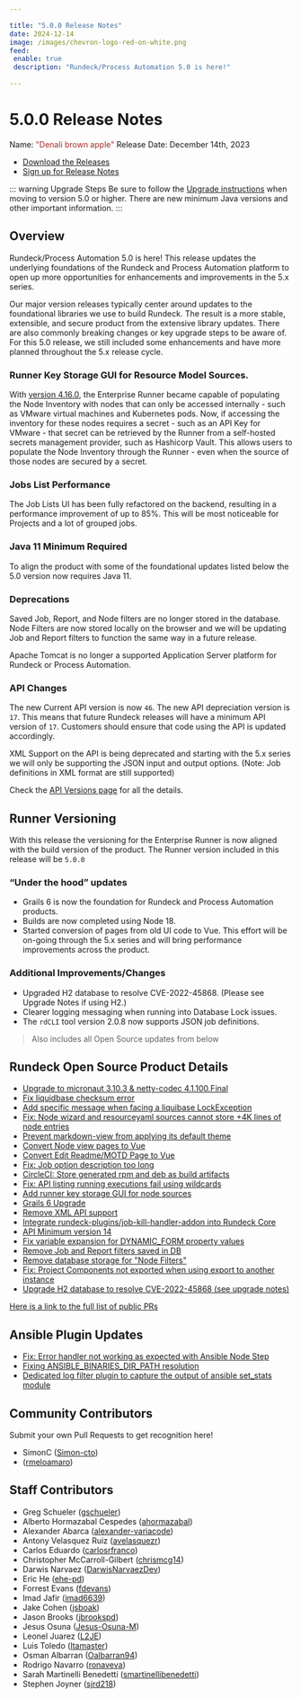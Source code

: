 ```yaml
---

title: "5.0.0 Release Notes"
date: 2024-12-14
image: /images/chevron-logo-red-on-white.png
feed:
 enable: true
 description: "Rundeck/Process Automation 5.0 is here!"

---
```


# 5.0.0 Release Notes

Name: <span style="color: brown"><span class="glyphicon glyphicon-apple"></span> "Denali brown apple"</span>
Release Date: December 14th, 2023

- [Download the Releases](https://download.rundeck.com/)
- [Sign up for Release Notes](https://www.rundeck.com/release-notes-signup)

::: warning Upgrade Steps
Be sure to follow the [Upgrade instructions](/upgrading/) when moving to version 5.0 or higher.  There are new minimum Java versions and other important information.
:::

## Overview

Rundeck/Process Automation 5.0 is here! This release updates the underlying foundations of the Rundeck and Process Automation platform to open up more opportunities for enhancements and improvements in the 5.x series.
 
Our major version releases typically center around updates to the foundational libraries we use to build Rundeck. The result is a more stable, extensible, and secure product from the extensive library updates.  There are also commonly breaking changes or key upgrade steps to be aware of.  For this 5.0 release, we still included some enhancements and have more planned throughout the 5.x release cycle.

### Runner Key Storage GUI for Resource Model Sources.

With [version 4.16.0](/history/4_x/version-4.16.0.md), the Enterprise Runner became capable of populating the Node Inventory with nodes that can only be accessed internally - such as VMware virtual machines and Kubernetes pods.  Now, if accessing the inventory for these nodes requires a secret - such as an API Key for VMware - that secret can be retrieved by the Runner from a self-hosted secrets management provider, such as Hashicorp Vault.  This allows users to populate the Node Inventory through the Runner - even when the source of those nodes are secured by a secret.

### Jobs List Performance

The Job Lists UI has been fully refactored on the backend, resulting in a performance improvement of up to 85%.  This will be most noticeable for Projects and a lot of grouped jobs.

### Java 11 Minimum Required
To align the product with some of the foundational updates listed below the 5.0 version now requires Java 11.

### Deprecations

Saved Job, Report, and Node filters are no longer stored in the database.  Node Filters are now stored locally on the browser and we will be updating Job and Report filters to function the same way in a future release.

Apache Tomcat is no longer a supported Application Server platform for Rundeck or Process Automation.

### API Changes

The new Current API version is now `46`. The new API depreciation version is `17`. This means that future Rundeck releases will have a minimum API version of `17`.  Customers should ensure that code using the API is updated accordingly.

XML Support on the API is being deprecated and starting with the 5.x series we will only be supporting the JSON input and output options.  (Note: Job definitions in XML format are still supported)

Check the [API Versions page](/api/rundeck-api-versions.md) for all the details.

## Runner Versioning

With this release the versioning for the Enterprise Runner is now aligned with the build version of the product.  The Runner version included in this release will be `5.0.0`

### “Under the hood” updates

- Grails 6 is now the foundation for Rundeck and Process Automation products.
- Builds are now completed using Node 18.
- Started conversion of pages from old UI code to Vue.  This effort will be on-going through the 5.x series and will bring performance improvements across the product.

### Additional Improvements/Changes

- Upgraded H2 database to resolve CVE-2022-45868.  (Please see Upgrade Notes if using H2.)
- Clearer logging messaging when running into Database Lock issues.
- The  `rdCLI` tool version 2.0.8 now supports JSON job definitions.

> Also includes all Open Source updates from below

## Rundeck Open Source Product Details

* [Upgrade to micronaut 3.10.3 &amp; netty-codec 4.1.100.Final](https://github.com/rundeck/rundeck/pull/8704)
* [Fix liquidbase checksum error](https://github.com/rundeck/rundeck/pull/8698)
* [Add specific message when facing a liquibase LockException](https://github.com/rundeck/rundeck/pull/8696)
* [Fix: Node wizard and resourceyaml sources cannot store +4K lines of node entries ](https://github.com/rundeck/rundeck/pull/8690)
* [Prevent markdown-view from applying its default theme](https://github.com/rundeck/rundeck/pull/8689)
* [Convert Node view pages to Vue](https://github.com/rundeck/rundeck/pull/8688)
* [Convert Edit Readme/MOTD Page to Vue](https://github.com/rundeck/rundeck/pull/8687)
* [Fix: Job option description too long](https://github.com/rundeck/rundeck/pull/8685)
* [CircleCI: Store generated rpm and deb as build artifacts](https://github.com/rundeck/rundeck/pull/8684)
* [Fix: API listing running executions fail using wildcards](https://github.com/rundeck/rundeck/pull/8662)
* [Add runner key storage GUI for node sources](https://github.com/rundeck/rundeck/pull/8650)
* [Grails 6 Upgrade](https://github.com/rundeck/rundeck/pull/8648)
* [Remove XML API support](https://github.com/rundeck/rundeck/pull/8586)
* [Integrate rundeck-plugins/job-kill-handler-addon into Rundeck Core](https://github.com/rundeck/rundeck/pull/8584)
* [API Minimum version 14](https://github.com/rundeck/rundeck/pull/8581)
* [Fix variable expansion for DYNAMIC_FORM property values](https://github.com/rundeck/rundeck/pull/8575)
* [Remove Job and Report filters saved in DB](https://github.com/rundeck/rundeck/pull/8562)
* [Remove database storage for &quot;Node Filters&quot;](https://github.com/rundeck/rundeck/pull/8558)
* [Fix: Project Components not exported when using export to another instance](https://github.com/rundeck/rundeck/pull/8504)
* [Upgrade H2 database to resolve CVE-2022-45868 (see upgrade notes)](https://github.com/rundeck/rundeck/pull/8420)

[Here is a link to the full list of public PRs](https://github.com/rundeck/rundeck/pulls?q=is%3Apr+milestone%3A5.0.0+is%3Aclosed)

## Ansible Plugin Updates
* [Fix: Error handler not working as expected with Ansible Node Step](https://github.com/rundeck-plugins/ansible-plugin/pull/343)
* [Fixing ANSIBLE_BINARIES_DIR_PATH resolution](https://github.com/rundeck-plugins/ansible-plugin/pull/342)
* [Dedicated log filter plugin to capture the output of ansible set_stats module](https://github.com/rundeck-plugins/ansible-plugin/pull/341)

## Community Contributors

Submit your own Pull Requests to get recognition here!

* SimonC ([Simon-cto](https://github.com/Simon-cto))
*  ([rmeloamaro](https://github.com/rmeloamaro))


## Staff Contributors

* Greg Schueler ([gschueler](https://github.com/gschueler))
* Alberto Hormazabal Cespedes ([ahormazabal](https://github.com/ahormazabal))
* Alexander Abarca ([alexander-variacode](https://github.com/alexander-variacode))
* Antony Velasquez Ruiz ([avelasquezr](https://github.com/avelasquezr))
* Carlos Eduardo ([carlosrfranco](https://github.com/carlosrfranco))
* Christopher McCarroll-Gilbert ([chrismcg14](https://github.com/chrismcg14))
* Darwis Narvaez ([DarwisNarvaezDev](https://github.com/DarwisNarvaezDev))
* Eric He ([ehe-pd](https://github.com/ehe-pd))
* Forrest Evans ([fdevans](https://github.com/fdevans))
* Imad Jafir ([imad6639](https://github.com/imad6639))
* Jake Cohen ([jsboak](https://github.com/jsboak))
* Jason Brooks ([jbrookspd](https://github.com/jbrookspd))
* Jesus Osuna ([Jesus-Osuna-M](https://github.com/Jesus-Osuna-M))
* Leonel Juarez ([L2JE](https://github.com/L2JE))
* Luis Toledo ([ltamaster](https://github.com/ltamaster))
* Osman Albarran ([Oalbarran94](https://github.com/Oalbarran94))
* Rodrigo Navarro ([ronaveva](https://github.com/ronaveva))
* Sarah Martinelli Benedetti ([smartinellibenedetti](https://github.com/smartinellibenedetti))
* Stephen Joyner ([sjrd218](https://github.com/sjrd218))
